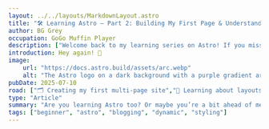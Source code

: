 ```yaml
---
layout: ../../layouts/MarkdownLayout.astro
title: "🛠️ Learning Astro – Part 2: Building My First Page & Understanding Layouts"
author: BG Grey
occupation: GoGo Muffin Player
description: ["Welcome back to my learning series on Astro! If you missed my first post, I talked about getting started, why Astro caught my attention, and what I hoped to explore. Now that I’ve spent a bit more time with it, I’m back with Part 2 — and things are getting more exciting. 🚀"]
introduction: Hey again! 👋
image:
    url: "https://docs.astro.build/assets/arc.webp"
    alt: "The Astro logo on a dark background with a purple gradient arc."
pubDate: 2025-07-10
road: ["🗂️ Creating my first multi-page site","📄 Learning about layouts and how they make reusing code easier", "🎨 Playing with some basic styling (yes, I added Tailwind!)"]
type: "Article"
summary: "Are you learning Astro too? Or maybe you’re a bit ahead of me — I’d love any tips or cool things you’ve discovered. Drop a comment or reach out on Twitter or GitHub."
tags: ["beginner", "astro", "blogging", "dynamic", "styling"]
---
```

